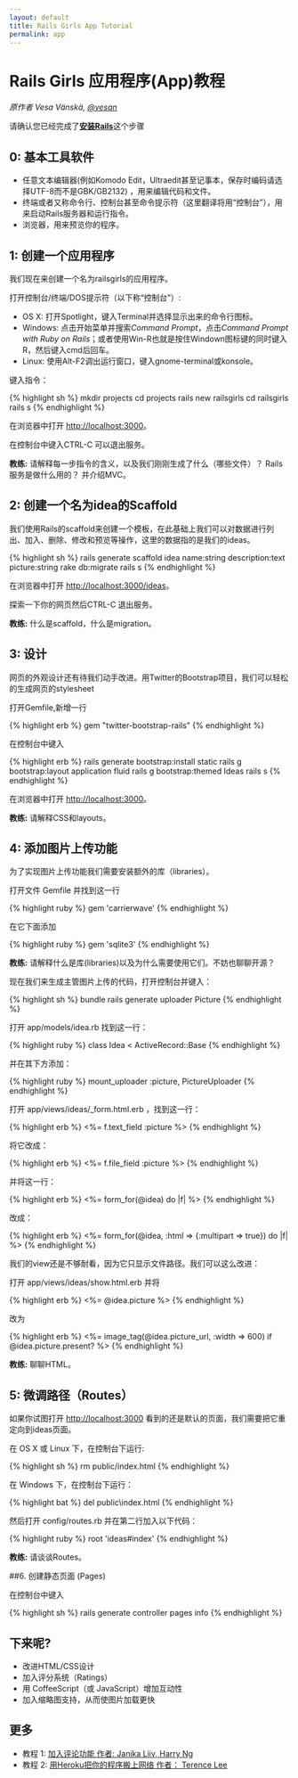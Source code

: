 ```yaml
---
layout: default
title: Rails Girls App Tutorial
permalink: app
---
```


# Rails Girls 应用程序(App)教程

*原作者 Vesa Vänskä, [@vesan](https://twitter.com/vesan)*


请确认您已经完成了[**安装Rails**](/install)这个步骤


## 0: 基本工具软件

* 任意文本编辑器(例如Komodo Edit，Ultraedit甚至记事本，保存时编码请选择UTF-8而不是GBK/GB2132) ，用来编辑代码和文件。
* 终端或者又称命令行、控制台甚至命令提示符（这里翻译将用“控制台”），用来启动Rails服务器和运行指令。
* 浏览器，用来预览你的程序。


## 1: 创建一个应用程序

我们现在来创建一个名为railsgirls的应用程序。

打开控制台/终端/DOS提示符（以下称“控制台”）:

* OS X: 打开Spotlight，键入Terminal并选择显示出来的命令行图标。
* Windows: 点击开始菜单并搜索*Command Prompt*，点击*Command Prompt with Ruby on Rails*；或者使用Win-R也就是按住Windown图标键的同时键入R，然后键入cmd后回车。
* Linux: 使用Alt-F2调出运行窗口，键入gnome-terminal或konsole。

键入指令：

{% highlight sh %}
mkdir projects
cd projects
rails new railsgirls
cd railsgirls
rails s
{% endhighlight %}

在浏览器中打开 [http://localhost:3000](http://localhost:3000)。

在控制台中键入CTRL-C 可以退出服务。

**教练:** 请解释每一步指令的含义，以及我们刚刚生成了什么（哪些文件）？ Rails服务是做什么用的？ 并介绍MVC。


## 2: 创建一个名为idea的Scaffold

我们使用Rails的scaffold来创建一个模板，在此基础上我们可以对数据进行列出、加入、删除、修改和预览等操作，这里的数据指的是我们的ideas。

{% highlight sh %}
rails generate scaffold idea name:string description:text picture:string
rake db:migrate
rails s
{% endhighlight %}

在浏览器中打开 [http://localhost:3000/ideas](http://localhost:3000/ideas)。

探索一下你的网页然后CTRL-C 退出服务。

**教练:** 什么是scaffold，什么是migration。


## 3: 设计

网页的外观设计还有待我们动手改进。用Twitter的Bootstrap项目，我们可以轻松的生成网页的stylesheet

打开Gemfile,新增一行

{% highlight erb %}
gem "twitter-bootstrap-rails"
{% endhighlight %}

在控制台中键入

{% highlight erb %}
rails generate bootstrap:install static
rails g bootstrap:layout application fluid
rails g bootstrap:themed Ideas
rails s
{% endhighlight %}

在浏览器中打开 [http://localhost:3000](http://localhost:3000)。

**教练:** 请解释CSS和layouts。


## 4: 添加图片上传功能

为了实现图片上传功能我们需要安装额外的库（libraries）。

打开文件 Gemfile 并找到这一行

{% highlight ruby %}
gem 'carrierwave'
{% endhighlight %}

在它下面添加

{% highlight ruby %}
gem 'sqlite3'
{% endhighlight %}

**教练:** 请解释什么是库(libraries)以及为什么需要使用它们。不妨也聊聊开源？

现在我们来生成主管图片上传的代码，打开控制台并键入：

{% highlight sh %}
bundle
rails generate uploader Picture
{% endhighlight %}

打开 app/models/idea.rb 找到这一行：

{% highlight ruby %}
class Idea < ActiveRecord::Base
{% endhighlight %}

并在其下方添加：

{% highlight ruby %}
mount_uploader :picture, PictureUploader
{% endhighlight %}

打开 app/views/ideas/_form.html.erb ，找到这一行：

{% highlight erb %}
<%= f.text_field :picture %>
{% endhighlight %}

将它改成：

{% highlight erb %}
<%= f.file_field :picture %>
{% endhighlight %}

并将这一行：

{% highlight erb %}
<%= form_for(@idea) do |f| %>
{% endhighlight %}

改成：

{% highlight erb %}
<%= form_for(@idea, :html => {:multipart => true}) do |f| %>
{% endhighlight %}

我们的view还是不够耐看，因为它只显示文件路径。我们可以这么改进：

打开 app/views/ideas/show.html.erb 并将

{% highlight erb %}
<%= @idea.picture %>
{% endhighlight %}

改为

{% highlight erb %}
<%= image_tag(@idea.picture_url, :width => 600) if @idea.picture.present? %>
{% endhighlight %}

**教练:** 聊聊HTML。


## 5: 微调路径（Routes）

如果你试图打开 [http://localhost:3000](http://localhost:3000) 看到的还是默认的页面，我们需要把它重定向到ideas页面。

在 OS X 或 Linux 下，在控制台下运行:

{% highlight sh %}
rm public/index.html
{% endhighlight %}

在 Windows 下，在控制台下运行：

{% highlight bat %}
del public\index.html
{% endhighlight %}

然后打开 config/routes.rb 并在第二行加入以下代码：

{% highlight ruby %}
  root 'ideas#index'
{% endhighlight %}

**教练:** 请谈谈Routes。

##6. 创建静态页面 (Pages)

在控制台中键入

{% highlight sh %}
rails generate controller pages info
{% endhighlight %}

## 下来呢?

* 改进HTML/CSS设计
* 加入评分系统（Ratings）
* 用 CoffeeScript（或 JavaScript）增加互动性
* 加入缩略图支持，从而使图片加载更快


## 更多

* 教程 1: [加入评论功能 作者: Janika Liiv, Harry Ng](http://janikaliiv.eu/homework/)
* 教程 2: [用Heroku把你的程序搬上网络 作者： Terence Lee](/heroku)
